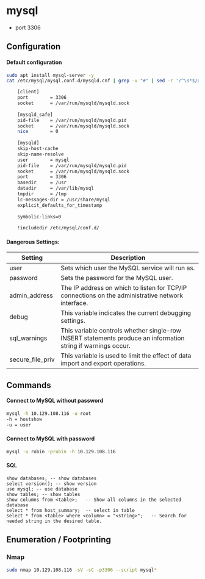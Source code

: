 # mysql
- port 3306

## Configuration
#### Default configuration
```sh
sudo apt install mysql-server -y
cat /etc/mysql/mysql.conf.d/mysqld.cnf | grep -v "#" | sed -r '/^\s*$/d'

    [client]
    port		= 3306
    socket		= /var/run/mysqld/mysqld.sock
    
    [mysqld_safe]
    pid-file	= /var/run/mysqld/mysqld.pid
    socket		= /var/run/mysqld/mysqld.sock
    nice		= 0
    
    [mysqld]
    skip-host-cache
    skip-name-resolve
    user		= mysql
    pid-file	= /var/run/mysqld/mysqld.pid
    socket		= /var/run/mysqld/mysqld.sock
    port		= 3306
    basedir		= /usr
    datadir		= /var/lib/mysql
    tmpdir		= /tmp
    lc-messages-dir	= /usr/share/mysql
    explicit_defaults_for_timestamp
    
    symbolic-links=0
    
    !includedir /etc/mysql/conf.d/
```
#### Dangerous Settings:
| Setting           | Description                                                                                         |
|-------------------|-----------------------------------------------------------------------------------------------------|
| user              | Sets which user the MySQL service will run as.                                                      |
| password          | Sets the password for the MySQL user.                                                               |
| admin_address     | The IP address on which to listen for TCP/IP connections on the administrative network interface.    |
| debug             | This variable indicates the current debugging settings.                                             |
| sql_warnings      | This variable controls whether single-row INSERT statements produce an information string if warnings occur. |
| secure_file_priv  | This variable is used to limit the effect of data import and export operations.                     |


## Commands
#### Connect to MySQL without password
```sh
mysql -h 10.129.108.116 -u root 
-h = hostshow
-u = user
```
#### Connect to MySQL with password
```sh
mysql -u robin -probin -h 10.129.108.116
```
#### SQL 
```
show databases; -- show databases
select version(); -- show version
use mysql; -- use database
show tables; -- show tables         
show columns from <table>;   -- Show all columns in the selected database
select * from host_summary;  -- select in table  
select * from <table> where <column> = "<string>";   -- Search for needed string in the desired table.             
```

## Enumeration / Footprinting
### Nmap
```sh
sudo nmap 10.129.108.116 -sV -sC -p3306 --script mysql*

```